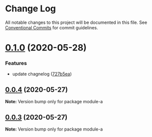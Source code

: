 # Change Log

All notable changes to this project will be documented in this file.
See [Conventional Commits](https://conventionalcommits.org) for commit guidelines.

# [0.1.0](https://github.com/joinfunny/single-vue-framework/compare/module-a@0.0.4...module-a@0.1.0) (2020-05-28)


### Features

* update chagnelog ([727b5ea](https://github.com/joinfunny/single-vue-framework/commit/727b5eaafe6714eec280c8b26c3171396496a02f))





## [0.0.4](https://github.com/joinfunny/single-vue-framework/compare/module-a@0.0.3...module-a@0.0.4) (2020-05-27)

**Note:** Version bump only for package module-a





## [0.0.3](https://github.com/joinfunny/single-vue-framework/compare/module-a@0.0.2...module-a@0.0.3) (2020-05-27)

**Note:** Version bump only for package module-a
